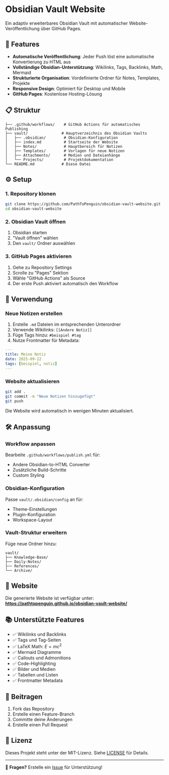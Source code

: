# Obsidian Vault Website

Ein adaptiv erweiterbares Obsidian Vault mit automatischer Website-Veröffentlichung über GitHub Pages.

## 🚀 Features

- **Automatische Veröffentlichung**: Jeder Push löst eine automatische Konvertierung zu HTML aus
- **Vollständige Obsidian-Unterstützung**: Wikilinks, Tags, Backlinks, Math, Mermaid
- **Strukturierte Organisation**: Vordefinierte Ordner für Notes, Templates, Projekte
- **Responsive Design**: Optimiert für Desktop und Mobile
- **GitHub Pages**: Kostenlose Hosting-Lösung

## 📋 Struktur

```
├── .github/workflows/    # GitHub Actions für automatisches Publishing
├── vault/               # Hauptverzeichnis des Obsidian Vaults
│   ├── .obsidian/        # Obsidian-Konfiguration
│   ├── index.md          # Startseite der Website
│   ├── Notes/            # Hauptbereich für Notizen
│   ├── Templates/        # Vorlagen für neue Notizen  
│   ├── Attachments/      # Medien und Dateianhänge
│   └── Projects/         # Projektdokumentation
└── README.md            # Diese Datei
```

## ⚙️ Setup

### 1. Repository klonen
```bash
git clone https://github.com/PathToPenguin/obsidian-vault-website.git
cd obsidian-vault-website
```

### 2. Obsidian Vault öffnen
1. Obsidian starten
2. "Vault öffnen" wählen
3. Den `vault/` Ordner auswählen

### 3. GitHub Pages aktivieren
1. Gehe zu Repository Settings
2. Scrolle zu "Pages" Sektion
3. Wähle "GitHub Actions" als Source
4. Der erste Push aktiviert automatisch den Workflow

## 📝 Verwendung

### Neue Notizen erstellen
1. Erstelle `.md` Dateien im entsprechenden Unterordner
2. Verwende Wikilinks: `[[Andere Notiz]]`
3. Füge Tags hinzu: `#beispiel #tag`
4. Nutze Frontmatter für Metadata:

```yaml
---
title: Meine Notiz
date: 2025-09-22
tags: [beispiel, notiz]
---
```

### Website aktualisieren
```bash
git add .
git commit -m "Neue Notizen hinzugefügt"
git push
```

Die Website wird automatisch in wenigen Minuten aktualisiert.

## 🛠️ Anpassung

### Workflow anpassen
Bearbeite `.github/workflows/publish.yml` für:
- Andere Obsidian-to-HTML Converter
- Zusätzliche Build-Schritte
- Custom Styling

### Obsidian-Konfiguration
Passe `vault/.obsidian/config` an für:
- Theme-Einstellungen
- Plugin-Konfiguration
- Workspace-Layout

### Vault-Struktur erweitern
Füge neue Ordner hinzu:
```
vault/
├── Knowledge-Base/
├── Daily-Notes/
├── References/
└── Archive/
```

## 🔗 Website

Die generierte Website ist verfügbar unter:
**https://pathtopenguin.github.io/obsidian-vault-website/**

## 📚 Unterstützte Features

- ✅ Wikilinks und Backlinks
- ✅ Tags und Tag-Seiten
- ✅ LaTeX Math: $E = mc^2$
- ✅ Mermaid Diagramme
- ✅ Callouts und Admonitions
- ✅ Code-Highlighting
- ✅ Bilder und Medien
- ✅ Tabellen und Listen
- ✅ Frontmatter Metadata

## 🤝 Beitragen

1. Fork das Repository
2. Erstelle einen Feature-Branch
3. Committe deine Änderungen
4. Erstelle einen Pull Request

## 📝 Lizenz

Dieses Projekt steht unter der MIT-Lizenz. Siehe [LICENSE](LICENSE) für Details.

---

💬 **Fragen?** Erstelle ein [Issue](https://github.com/PathToPenguin/obsidian-vault-website/issues) für Unterstützung!